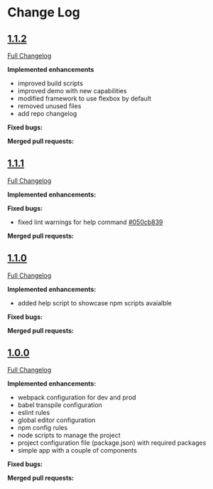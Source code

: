 # Change Log

## [1.1.2](https://gitlab.com/abreu.marcos/react-komenci-cli/tags/1.1.2)
[Full Changelog](https://gitlab.com/abreu.marcos/react-komenci-cli/commits/1.1.2)

**Implemented enhancements**
- improved build scripts
- improved demo with new capabilities
- modified framework to use flexbox by default
- removed unused files
- add repo changelog

**Fixed bugs:**

**Merged pull requests:**



## [1.1.1](https://gitlab.com/abreu.marcos/react-komenci-cli/tags/1.1.1)
[Full Changelog](https://gitlab.com/abreu.marcos/react-komenci-cli/commits/1.1.1)

**Implemented enhancements:**

**Fixed bugs:**
- fixed lint warnings for help command
 [\#050cb839](https://gitlab.com/abreu.marcos/react-komenci-cli/commit/050cb839529fb166c69b5678e48f676a3033c343)

**Merged pull requests:**



## [1.1.0](https://gitlab.com/abreu.marcos/react-komenci-cli/tags/1.1.0)
[Full Changelog](https://gitlab.com/abreu.marcos/react-komenci-cli/commits/1.1.0)

**Implemented enhancements:**
- added help script to showcase npm scripts avaialble

**Fixed bugs:**

**Merged pull requests:**



## [1.0.0](https://gitlab.com/abreu.marcos/react-komenci-cli/tags/1.0.0)
[Full Changelog](https://gitlab.com/abreu.marcos/react-komenci-cli/commits/1.0.0)

**Implemented enhancements:**

- webpack configuration for dev and prod
- babel transpile configuration
- eslint rules
- global editor configuration
- npm config rules
- node scripts to manage the project
- project configuration file (package.json) with required packages
- simple app with a couple of components

**Fixed bugs:**

**Merged pull requests:**
